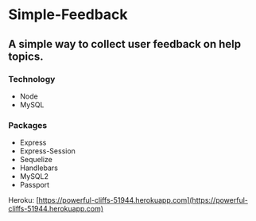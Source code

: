 # Simple-Feedback
## A simple way to collect user feedback on help topics.

### Technology
* Node
* MySQL

### Packages
* Express
* Express-Session
* Sequelize
* Handlebars
* MySQL2
* Passport

Heroku: [https://powerful-cliffs-51944.herokuapp.com](https://powerful-cliffs-51944.herokuapp.com)
